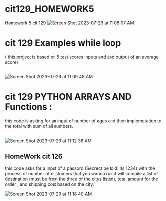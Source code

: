 # cit129_HOMEWORK5


Homework 5 cit 129
![Screen Shot 2023-07-29 at 11 08 07 AM](https://github.com/White-OvO/cit129_HOMEWORK5/assets/120700219/73844cba-dc94-481e-9fec-de7084c2ec46)

# cit 129 Examples while loop 
( this project is based on 5 test scores inputs and and output of an average score) 
##

![Screen Shot 2023-07-29 at 11 09 48 AM](https://github.com/White-OvO/cit129_HOMEWORK5/assets/120700219/3add8d29-902a-4bed-af61-2cede53accc2)



# cit 129 PYTHON ARRAYS AND Functions : 

this code is asking for an input of number of ages and then implemetation to the total with sum of all numbers.

##



![Screen Shot 2023-07-29 at 11 12 38 AM](https://github.com/White-OvO/cit129_HOMEWORK5/assets/120700219/3a7a0700-e213-4894-ae97-183966a0905c)





## HomeWork cit 126 

this code asks for a input of a passord (Secrect be told: its 1234)
with the process of number of customers that you wanna run it will compile a list of destination (must be from the three of the citys listed), total amount for the order , and shipping cost based on the city.

![Screen Shot 2023-07-29 at 11 18 40 AM](https://github.com/White-OvO/cit129_HOMEWORK5/assets/120700219/b84d22e8-d36c-4956-8db7-9e95fce104fc)

